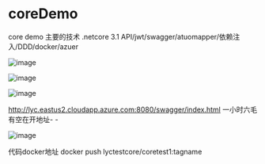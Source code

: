 # coreDemo
core demo
主要的技术
.netcore 3.1 API/jwt/swagger/atuomapper/依赖注入/DDD/docker/azuer


![image](https://user-images.githubusercontent.com/22926607/122672999-0ffd7080-d201-11eb-86d3-f8f4be38b0c0.png)

![image](https://user-images.githubusercontent.com/22926607/122673122-97e37a80-d201-11eb-86f1-7454a2231cae.png)


![image](https://user-images.githubusercontent.com/22926607/122673094-7bdfd900-d201-11eb-968c-0b883704b50e.png)

http://lyc.eastus2.cloudapp.azure.com:8080/swagger/index.html
一小时六毛 有空在开地址- -

![image](https://user-images.githubusercontent.com/22926607/122672946-c6148a80-d200-11eb-8b70-aabe4be9d260.png)


代码docker地址 docker push lyctestcore/coretest1:tagname
